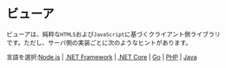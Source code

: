 # ビューア

ビューアは、純粋な`HTML5`および`JavaScript`に基づくクライアント側ライブラリです。ただし、サーバ側の実装ごとに次のようなヒントがあります。 

言語を選択:[Node.js](/ja_jp/viewer/2legged/nodejs) | [.NET Framework](/ja_jp/viewer/2legged/net) | [.NET Core](/ja_jp/viewer/2legged/netcore) | [Go](/ja_jp/viewer/2legged/go) | [PHP](/ja_jp/viewer/2legged/php) | [Java](/ja_jp/viewer/2legged/java)
